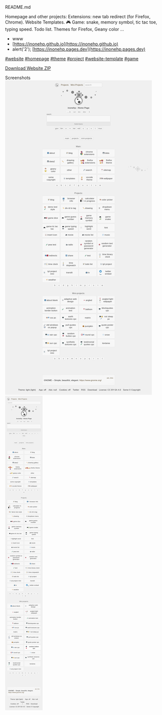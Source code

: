 README.md


Homepage and other projects: Extensions: new tab redirect (for Firefox, Chrome). Website Templates.  🎮 Game: snake, memory symbol, tic tac toe, typing speed. Todo list. Themes for Firefox, Geany color ...

* www
* [https://inonehp.github.io](https://inonehp.github.io)
* alert('2'); [https://inonehp.pages.dev](https://inonehp.pages.dev)


[#website](https://github.com/topics/website?s=updated)
[#homepage](https://github.com/topics/homepage?s=updated)
[#theme](https://github.com/topics/theme?s=updated)
[#project](https://github.com/topics/project?s=updated)
[#website-template](https://github.com/topics/website-template?s=updated)
[#game](https://github.com/topics/game?s=updated)


[Download Website ZIP](https://github.com/inonehp/inonehp.github.io/archive/refs/heads/main.zip)

Screenshots
![screenshot](/img/screenshot.png)
![screenshot2](/img/screenshot2.png)

